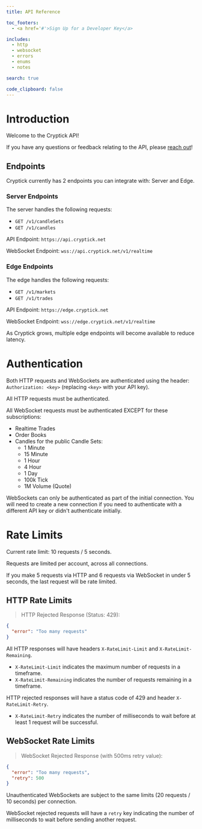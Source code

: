 ```yaml
---
title: API Reference

toc_footers:
  - <a href='#'>Sign Up for a Developer Key</a>

includes:
  - http
  - websocket
  - errors
  - enums
  - notes

search: true

code_clipboard: false
---
```


# Introduction

Welcome to the Cryptick API!

If you have any questions or feedback relating to the API, please [reach out](https://cryptick.net/contact)!

## Endpoints

Cryptick currently has 2 endpoints you can integrate with: Server and Edge.

### Server Endpoints

The server handles the following requests:

- `GET /v1/candleSets`
- `GET /v1/candles`

API Endpoint: `https://api.cryptick.net`

WebSocket Endpoint: `wss://api.cryptick.net/v1/realtime`

### Edge Endpoints

The edge handles the following requests:

- `GET /v1/markets`
- `GET /v1/trades`

API Endpoint: `https://edge.cryptick.net`

WebSocket Endpoint: `wss://edge.cryptick.net/v1/realtime`

As Cryptick grows, multiple edge endpoints will become available to reduce latency.

# Authentication

Both HTTP requests and WebSockets are authenticated using the header: `Authorization: <key>` (replacing `<key>` with your API key).

All HTTP requests must be authenticated.

All WebSocket requests must be authenticated EXCEPT for these subscriptions:

- Realtime Trades
- Order Books
- Candles for the public Candle Sets:
  - 1 Minute
  - 15 Minute
  - 1 Hour
  - 4 Hour
  - 1 Day
  - 100k Tick
  - 1M Volume (Quote)

WebSockets can only be authenticated as part of the initial connection. You will need to create a new connection if you need to authenticate with a different API key or didn't authenticate initially.

# Rate Limits

Current rate limit:  10 requests / 5 seconds.

Requests are limited per account, across all connections.

If you make 5 requests via HTTP and 6 requests via WebSocket in under 5 seconds, the last request will be rate limited.

## HTTP Rate Limits

> HTTP Rejected Response (Status: 429):

```json
{
  "error": "Too many requests"
}
```

All HTTP responses will have headers `X-RateLimit-Limit` and `X-RateLimit-Remaining`.

- `X-RateLimit-Limit` indicates the maximum number of requests in a timeframe.
- `X-RateLimit-Remaining` indicates the number of requests remaining in a timeframe. 

HTTP rejected responses will have a status code of 429 and header `X-RateLimit-Retry`. 

- `X-RateLimit-Retry` indicates the number of milliseconds to wait before at least 1 request will be successful.

## WebSocket Rate Limits

> WebSocket Rejected Response (with 500ms retry value):

```json
{
  "error": "Too many requests",
  "retry": 500
}
```

Unauthenticated WebSockets are subject to the same limits (20 requests / 10 seconds) per connection.

WebSocket rejected requests will have a `retry` key indicating the number of milliseconds to wait before sending another request.
